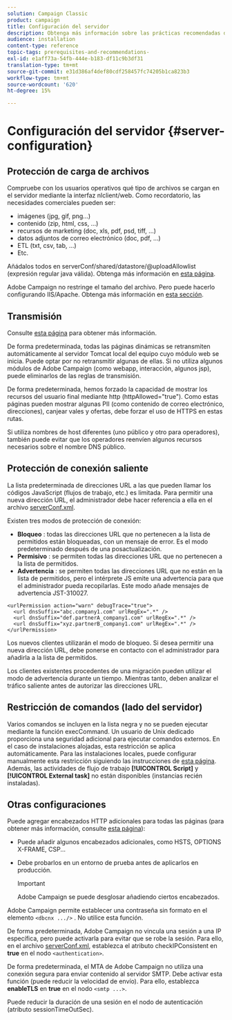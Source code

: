 ```yaml
---
solution: Campaign Classic
product: campaign
title: Configuración del servidor
description: Obtenga más información sobre las prácticas recomendadas de configuración del servidor.
audience: installation
content-type: reference
topic-tags: prerequisites-and-recommendations-
exl-id: e1aff73a-54fb-444e-b183-df11c9b3df31
translation-type: tm+mt
source-git-commit: e31d386af4def80cdf258457fc74205b1ca823b3
workflow-type: tm+mt
source-wordcount: '620'
ht-degree: 15%

---
```


# Configuración del servidor {#server-configuration}

## Protección de carga de archivos

Compruebe con los usuarios operativos qué tipo de archivos se cargan en el servidor mediante la interfaz nlclient/web. Como recordatorio, las necesidades comerciales pueden ser:

* imágenes (jpg, gif, png...)
* contenido (zip, html, css, ...)
* recursos de marketing (doc, xls, pdf, psd, tiff, ...)
* datos adjuntos de correo electrónico (doc, pdf, ...)
* ETL (txt, csv, tab, ...)
* Etc.

Añádalos todos en serverConf/shared/datastore/@uploadAllowlist (expresión regular java válida). Obtenga más información en [esta página](../../installation/using/configuring-campaign-server.md#limiting-uploadable-files).

Adobe Campaign no restringe el tamaño del archivo. Pero puede hacerlo configurando IIS/Apache. Obtenga más información en [esta sección](../../installation/using/web-server-configuration.md).

## Transmisión

Consulte [esta página](../../installation/using/configuring-campaign-server.md#dynamic-page-security-and-relays) para obtener más información.

De forma predeterminada, todas las páginas dinámicas se retransmiten automáticamente al servidor Tomcat local del equipo cuyo módulo web se inicia. Puede optar por no retransmitir algunas de ellas. Si no utiliza algunos módulos de Adobe Campaign (como webapp, interacción, algunos jsp), puede eliminarlos de las reglas de transmisión.

De forma predeterminada, hemos forzado la capacidad de mostrar los recursos del usuario final mediante http (httpAllowed=&quot;true&quot;). Como estas páginas pueden mostrar algunas PII (como contenido de correo electrónico, direcciones), canjear vales y ofertas, debe forzar el uso de HTTPS en estas rutas.

Si utiliza nombres de host diferentes (uno público y otro para operadores), también puede evitar que los operadores reenvíen algunos recursos necesarios sobre el nombre DNS público.

## Protección de conexión saliente

La lista predeterminada de direcciones URL a las que pueden llamar los códigos JavaScript (flujos de trabajo, etc.) es limitada. Para permitir una nueva dirección URL, el administrador debe hacer referencia a ella en el archivo [serverConf.xml](../../installation/using/the-server-configuration-file.md).

Existen tres modos de protección de conexión:

* **Bloqueo** : todas las direcciones URL que no pertenecen a la lista de permitidos están bloqueadas, con un mensaje de error. Es el modo predeterminado después de una posactualización.
* **Permisivo** : se permiten todas las direcciones URL que no pertenecen a la lista de permitidos.
* **Advertencia** : se permiten todas las direcciones URL que no están en la lista de permitidos, pero el intérprete JS emite una advertencia para que el administrador pueda recopilarlas. Este modo añade mensajes de advertencia JST-310027.

```
<urlPermission action="warn" debugTrace="true">
  <url dnsSuffix="abc.company1.com" urlRegEx=".*" />
  <url dnsSuffix="def.partnerA_company1.com" urlRegEx=".*" />
  <url dnsSuffix="xyz.partnerB_company1.com" urlRegEx=".*" />
</urlPermission>
```

Los nuevos clientes utilizarán el modo de bloqueo. Si desea permitir una nueva dirección URL, debe ponerse en contacto con el administrador para añadirla a la lista de permitidos.

Los clientes existentes procedentes de una migración pueden utilizar el modo de advertencia durante un tiempo. Mientras tanto, deben analizar el tráfico saliente antes de autorizar las direcciones URL.

## Restricción de comandos (lado del servidor)

Varios comandos se incluyen en la lista negra y no se pueden ejecutar mediante la función execCommand. Un usuario de Unix dedicado proporciona una seguridad adicional para ejecutar comandos externos. En el caso de instalaciones alojadas, esta restricción se aplica automáticamente. Para las instalaciones locales, puede configurar manualmente esta restricción siguiendo las instrucciones de [esta página](../../installation/using/configuring-campaign-server.md#restricting-authorized-external-commands). Además, las actividades de flujo de trabajo **[!UICONTROL Script]** y **[!UICONTROL External task]** no están disponibles (instancias recién instaladas).

## Otras configuraciones

Puede agregar encabezados HTTP adicionales para todas las páginas (para obtener más información, consulte [esta página](../../installation/using/configuring-campaign-server.md#restricting-authorized-external-commands)):

* Puede añadir algunos encabezados adicionales, como HSTS, OPTIONS X-FRAME, CSP...
* Debe probarlos en un entorno de prueba antes de aplicarlos en producción.

   >[!IMPORTANT]
   >
   >Adobe Campaign se puede desglosar añadiendo ciertos encabezados.

Adobe Campaign permite establecer una contraseña sin formato en el elemento `<dbcnx .../>` . No utilice esta función.

De forma predeterminada, Adobe Campaign no vincula una sesión a una IP específica, pero puede activarla para evitar que se robe la sesión. Para ello, en el archivo [serverConf.xml](../../installation/using/the-server-configuration-file.md), establezca el atributo checkIPConsistent en **true** en el nodo `<authentication>`.

De forma predeterminada, el MTA de Adobe Campaign no utiliza una conexión segura para enviar contenido al servidor SMTP. Debe activar esta función (puede reducir la velocidad de envío). Para ello, establezca **enableTLS** en **true** en el nodo `<smtp ...>`.

Puede reducir la duración de una sesión en el nodo de autenticación (atributo sessionTimeOutSec).
